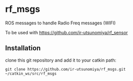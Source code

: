 # rf_msgs
ROS messages to handle Radio Freq messages (WIFI)

To be used with https://github.com/ir-utsunomiya/rf_sensor

## Installation

clone this git repository and add it to your catkin path:

    git clone https://github.com/ir-utsunomiya/rf_msgs.git ~/catkin_ws/src/rf_msgs
